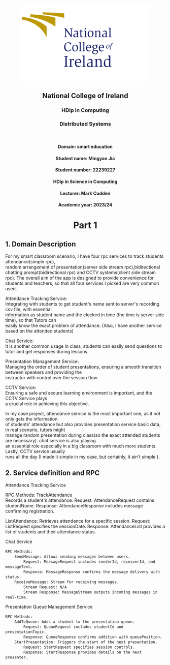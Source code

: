 <p align="center">
  <img src="img/logo.png" alt="Your Image" width="400">
</p>

## <center>National College of Ireland
### <center>HDip in Computing
### <center> Distributed Systems
<br>

#### <center> Domain: smart education
#### <center> Student name: Mingyan Jia
#### <center> Student number: 22239227
#### <center> HDip in Science in Computing
#### <center> Lecturer: Mark Cudden
#### <center> Academic year: 2023/24

# <center> Part 1
## 1. Domain Description

For my smart classroom scenario, I have four rpc services to track students attendance(simple rpc), <br>
random arrangement of presentation(server side stream rpc),bidirectional chatting prompt(bidirectional rpc)
and CCTV systems(client side stream rpc). The overall aim of the app is designed to provide convenience for<br>
students and teachers, so that all four services I picked are very common used.

Attendance Tracking Service: <br>
Integrating with students to get student's name sent to server's recording csv file, with essential<br>
information as student name and the clocked in time (the time is server side time), so that Tutors can<br>
easily know the exact problem of attendance. (Also, I have another service based on the attended students)<br>

Chat Service: <br>
It is another common usage in class, students can easily send questions to tutor and get responses during lessons.<br>

Presentation Management Service: <br>
Managing the order of student presentations, ensuring a smooth transition between speakers and providing the<br>
instructor with control over the session flow.<br>

CCTV Service:<br>
Ensuring a safe and secure learning environment is important, and the CCTV Service plays<br>
a crucial role in achieving this objective.<br>

In my case project, attendance service is the most important one, as it not only gets the information<br>
of students' attendance but also provides presentation service basic data, in real scenario, tutors might<br>
manage random presentation during class(so the exact attended students are necessary). chat service is also playing<br>
an essential role especially in a big classroom with much more students. Lastly, CCTV service usually<br>
runs all the day (I made it simple in my case, but certainly, it ain't simple ).

## 2. Service definition and RPC
Attendance Tracking Service

RPC Methods: TrackAttendance<br>
Records a student's attendance.
Request: AttendanceRequest contains studentName.
Response: AttendanceResponse includes message confirming registration.

ListAttendance: Retrieves attendance for a specific session.
Request: ListRequest specifies the sessionDate.
Response: AttendanceList provides a list of students and their attendance status.


Chat Service

    RPC Methods:
        SendMessage: Allows sending messages between users.
            Request: MessageRequest includes senderId, receiverId, and messageText.
            Response: MessageResponse confirms the message delivery with status.
        ReceiveMessage: Stream for receiving messages.
            Stream Request: N/A
            Stream Response: MessageStream outputs incoming messages in real-time.

Presentation Queue Management Service

    RPC Methods:
        AddToQueue: Adds a student to the presentation queue.
            Request: QueueRequest includes studentId and presentationTopic.
            Response: QueueResponse confirms addition with queuePosition.
        StartPresentation: Triggers the start of the next presentation.
            Request: StartRequest specifies session controls.
            Response: StartResponse provides details on the next presenter.
